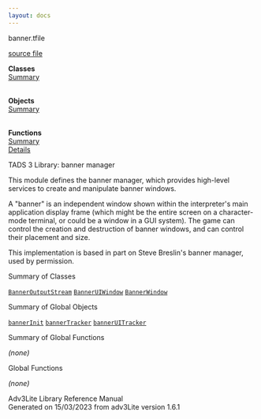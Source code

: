 ```yaml
---
layout: docs
---
```

<span class="title">banner.t</span><span class="type">file</span>

[source file](../source/banner.t.html)

**Classes**  
[Summary](#_ClassSummary_)  
 

**Objects**  
[Summary](#_ObjectSummary_)  
 

**Functions**  
[Summary](#_FunctionSummary_)  
[Details](#_Functions_)



TADS 3 Library: banner manager

This module defines the banner manager, which provides high-level
services to create and manipulate banner windows.

A "banner" is an independent window shown within the interpreter's main
application display frame (which might be the entire screen on a
character-mode terminal, or could be a window in a GUI system). The game
can control the creation and destruction of banner windows, and can
control their placement and size.

This implementation is based in part on Steve Breslin's banner manager,
used by permission.



<span id="_ClassSummary_"></span>



<span class="hdln">Summary of Classes</span>  



[`BannerOutputStream`](../object/BannerOutputStream.html) [`BannerUIWindow`](../object/BannerUIWindow.html) [`BannerWindow`](../object/BannerWindow.html)
<span id="_ObjectSummary_"></span>



<span class="hdln">Summary of Global Objects</span>  



[`bannerInit`](../object/bannerInit.html) [`bannerTracker`](../object/bannerTracker.html) [`bannerUITracker`](../object/bannerUITracker.html)
<span id="FunctionSummary_"></span>



<span class="hdln">Summary of Global Functions</span>  



*(none)* <span id="_Functions_"></span>



<span class="hdln">Global Functions</span>  



*(none)*



Adv3Lite Library Reference Manual  
Generated on 15/03/2023 from adv3Lite version 1.6.1


